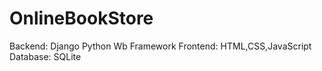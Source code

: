 # OnlineBookStore
Backend: Django Python Wb Framework
Frontend: HTML,CSS,JavaScript
Database: SQLite
